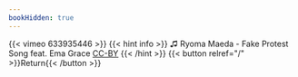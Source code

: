 ```yaml
---
bookHidden: true
---
```


{{< vimeo 633935446 >}}
{{< hint info >}}
♫ Ryoma Maeda - Fake Protest Song feat. Ema Grace [CC-BY](https://freemusicarchive.org/music/Ryoma_Maeda/Ryoma_Maeda_-_Singles_1651/Fake_Protest_Songfeat_Ema_Grace)
{{< /hint >}}
{{< button relref="/" >}}Return{{< /button >}}
